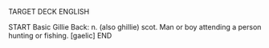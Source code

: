 TARGET DECK
ENGLISH

START
Basic
Gillie
Back: n. (also ghillie) scot. Man or boy attending a person hunting or fishing. [gaelic]
END

